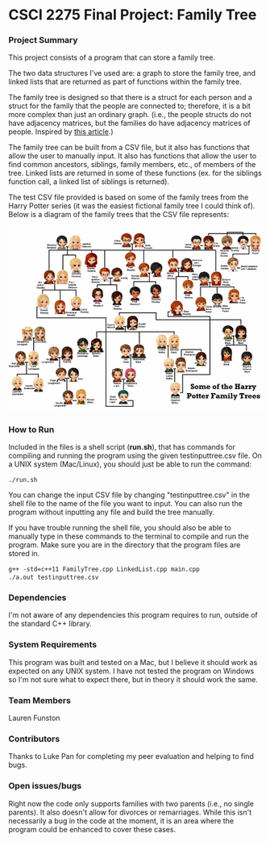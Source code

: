 # CSCI 2275 Final Project: Family Tree

### Project Summary
This project consists of a program that can store a family tree. 

The two data structures I've used are: a graph to store the family tree, and linked lists that are returned as part of functions within the family tree. 

The family tree is designed so that there is a struct for each person and a struct for the family that the people are connected to; therefore, it is a bit more complex than just an ordinary graph. (i.e., the people structs do not have adjacency matrices, but the families do have adjacency matrices of people. Inspired by [this article](https://medium.com/@bigomega/building-my-family-tree-ef0be1fba775).)

The family tree can be built from a CSV file, but it also has functions that allow the user to manually input. It also has functions that allow the user to find common ancestors, siblings, family members, etc., of members of the tree. Linked lists are returned in some of these functions (ex. for the siblings function call, a linked list of siblings is returned).

The test CSV file provided is based on some of the family trees from the Harry Potter series (it was the easiest fictional family tree I could think of). Below is a diagram of the family trees that the CSV file represents: 

![Diagram of Harry Potter family trees](familytreegraphic.jpg)

### How to Run
Included in the files is a shell script (**run.sh**), that has commands for compiling and running the program using the given testinputtree.csv file. On a UNIX system (Mac/Linux), you should just be able to run the command:

    ./run.sh

You can change the input CSV file by changing "testinputtree.csv" in the shell file to the name of the file you want to input. You can also run the program without inputting any file and build the tree manually.  

If you have trouble running the shell file, you should also be able to manually type in these commands to the terminal to compile and run the program. Make sure you are in the directory that the program files are stored in. 

    g++ -std=c++11 FamilyTree.cpp LinkedList.cpp main.cpp
    ./a.out testinputtree.csv

### Dependencies
I'm not aware of any dependencies this program requires to run, outside of the standard C++ library. 

### System Requirements
This program was built and tested on a Mac, but I believe it should work as expected on any UNIX system. I have not tested the program on Windows so I'm not sure what to expect there, but in theory it should work the same. 

### Team Members
Lauren Funston

### Contributors 
Thanks to Luke Pan for completing my peer evaluation and helping to find bugs. 

### Open issues/bugs
Right now the code only supports families with two parents (i.e., no single parents). It also doesn't allow for divorces or remarriages. While this isn't necessarily a bug in the code at the moment, it is an area where the program could be enhanced to cover these cases. 